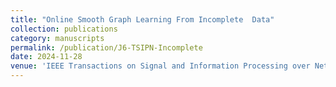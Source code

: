 ```yaml
---
title: "Online Smooth Graph Learning From Incomplete  Data"
collection: publications
category: manuscripts
permalink: /publication/J6-TSIPN-Incomplete
date: 2024-11-28
venue: 'IEEE Transactions on Signal and Information Processing over Networks (Published)'
---
```

